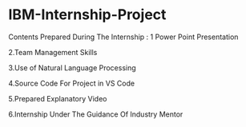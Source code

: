 # IBM-Internship-Project
Contents Prepared During The Internship :
1 Power Point Presentation

2.Team Management Skills
   
3.Use of Natural Language Processing
     
4.Source Code For Project in VS Code
 
5.Prepared Explanatory Video
                     
6.Internship Under The Guidance Of Industry Mentor
                                         
                                         
                                        

                        
